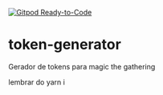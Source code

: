 [![Gitpod Ready-to-Code](https://img.shields.io/badge/Gitpod-Ready--to--Code-blue?logo=gitpod)](https://gitpod.io/#https://github.com/davijunior/token-generator) 

# token-generator
Gerador de tokens para magic the gathering

lembrar do yarn i
